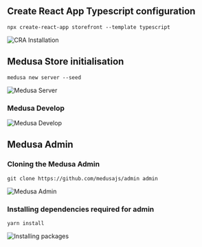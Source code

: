## Create React App Typescript configuration

```
npx create-react-app storefront --template typescript
```

![CRA Installation](https://user-images.githubusercontent.com/37651620/162574946-94a5a447-1103-4d17-adb9-27e9c87be41e.png)

## Medusa Store initialisation

```
medusa new server --seed
```

![Medusa Server](https://user-images.githubusercontent.com/37651620/162575613-9aedb5db-2209-4e54-97f5-96b9533692ff.png)

### Medusa Develop

![Medusa Develop](https://user-images.githubusercontent.com/37651620/162577000-e8e1f879-9336-42f4-90ff-b808cc3154c6.png)

## Medusa Admin

### Cloning the Medusa Admin

```
git clone https://github.com/medusajs/admin admin
```

![Medusa Admin](https://user-images.githubusercontent.com/37651620/162576125-ab24f26e-058d-4a36-8c1d-297b139a9875.png)

### Installing dependencies required for admin

```
yarn install
```

![Installing packages](https://user-images.githubusercontent.com/37651620/162576701-1559d001-8647-4eb8-bbe9-fd9029740212.png)
